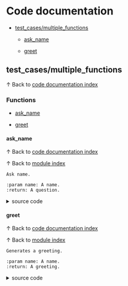 # <a name='codedocumentation'></a>Code documentation

* [test\_cases/multiple\_functions](#testcasesmultiplefunctions)


	* [ask\_name](#askname)


	* [greet](#greet)

## <a name='testcasesmultiplefunctions'></a>test\_cases/multiple\_functions
&uparrow; Back to [code documentation index](#codedocumentation)

### <a name='functions'></a>Functions

* [ask\_name](#askname)

* [greet](#greet)

#### <a name='askname'></a>ask\_name
&uparrow; Back to [code documentation index](#codedocumentation)

&uparrow; Back to [module index](#test_cases/multiple_functions)


    Ask name.

    :param name: A name.
    :return: A question.

<details>
<summary>source code</summary>

```python
def ask_name(name: str) -> str:
    """
    Ask name.

    :param name: A name.
    :return: A question.
    """
    return f"What's your {name}?"

```
</details>

#### <a name='greet'></a>greet
&uparrow; Back to [code documentation index](#codedocumentation)

&uparrow; Back to [module index](#test_cases/multiple_functions)


    Generates a greeting.

    :param name: A name.
    :return: A greeting.

<details>
<summary>source code</summary>

```python
def greet(name: str) -> str:
    """
    Generates a greeting.

    :param name: A name.
    :return: A greeting.
    """
    return f"Hello {name}"

```
</details>

